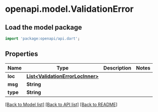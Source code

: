 # openapi.model.ValidationError

## Load the model package
```dart
import 'package:openapi/api.dart';
```

## Properties
Name | Type | Description | Notes
------------ | ------------- | ------------- | -------------
**loc** | [**List&lt;ValidationErrorLocInner&gt;**](ValidationErrorLocInner.md) |  | 
**msg** | **String** |  | 
**type** | **String** |  | 

[[Back to Model list]](../README.md#documentation-for-models) [[Back to API list]](../README.md#documentation-for-api-endpoints) [[Back to README]](../README.md)


